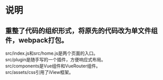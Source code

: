 说明
==========================
重整了代码的组织形式，将原先的代码改为单文件组件，webpack打包。
---------------------------

src/index.js和src/home.js是两个页面的入口。<br />
src/plugin是随手写的一个插件，方便响应式布局。<br />
src/components是Vue组件和VueRouter组件。<br />
src/assets/css引用了iView框架。<br />
